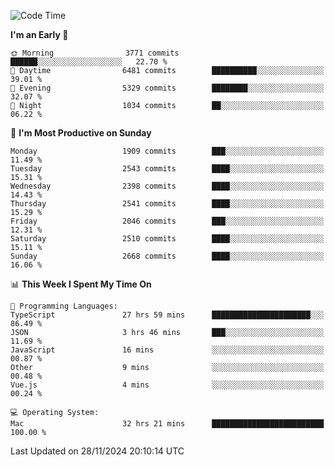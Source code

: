 <!--START_SECTION:waka-->
![Code Time](http://img.shields.io/badge/Code%20Time-4%2C571%20hrs%2039%20mins-blue)

**I'm an Early 🐤** 

```text
🌞 Morning                3771 commits        ██████░░░░░░░░░░░░░░░░░░░   22.70 % 
🌆 Daytime                6481 commits        ██████████░░░░░░░░░░░░░░░   39.01 % 
🌃 Evening                5329 commits        ████████░░░░░░░░░░░░░░░░░   32.07 % 
🌙 Night                  1034 commits        ██░░░░░░░░░░░░░░░░░░░░░░░   06.22 % 
```
📅 **I'm Most Productive on Sunday** 

```text
Monday                   1909 commits        ███░░░░░░░░░░░░░░░░░░░░░░   11.49 % 
Tuesday                  2543 commits        ████░░░░░░░░░░░░░░░░░░░░░   15.31 % 
Wednesday                2398 commits        ████░░░░░░░░░░░░░░░░░░░░░   14.43 % 
Thursday                 2541 commits        ████░░░░░░░░░░░░░░░░░░░░░   15.29 % 
Friday                   2046 commits        ███░░░░░░░░░░░░░░░░░░░░░░   12.31 % 
Saturday                 2510 commits        ████░░░░░░░░░░░░░░░░░░░░░   15.11 % 
Sunday                   2668 commits        ████░░░░░░░░░░░░░░░░░░░░░   16.06 % 
```


📊 **This Week I Spent My Time On** 

```text
💬 Programming Languages: 
TypeScript               27 hrs 59 mins      ██████████████████████░░░   86.49 % 
JSON                     3 hrs 46 mins       ███░░░░░░░░░░░░░░░░░░░░░░   11.69 % 
JavaScript               16 mins             ░░░░░░░░░░░░░░░░░░░░░░░░░   00.87 % 
Other                    9 mins              ░░░░░░░░░░░░░░░░░░░░░░░░░   00.48 % 
Vue.js                   4 mins              ░░░░░░░░░░░░░░░░░░░░░░░░░   00.24 % 

💻 Operating System: 
Mac                      32 hrs 21 mins      █████████████████████████   100.00 % 
```


 Last Updated on 28/11/2024 20:10:14 UTC
<!--END_SECTION:waka-->

